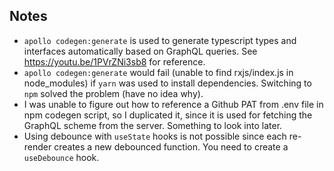 ## Notes

- `apollo codegen:generate` is used to generate typescript types and interfaces automatically based on GraphQL queries. See https://youtu.be/1PVrZNi3sb8 for reference.
- `apollo codegen:generate` would fail (unable to find rxjs/index.js in node_modules) if `yarn` was used to install dependencies. Switching to `npm` solved the problem (have no idea why).
- I was unable to figure out how to reference a Github PAT from .env file in npm codegen script, so I duplicated it, since it is used for fetching the GraphQL scheme from the server. Something to look into later.
- Using debounce with `useState` hooks is not possible since each re-render creates a new debounced function. You need to create a `useDebounce` hook.
